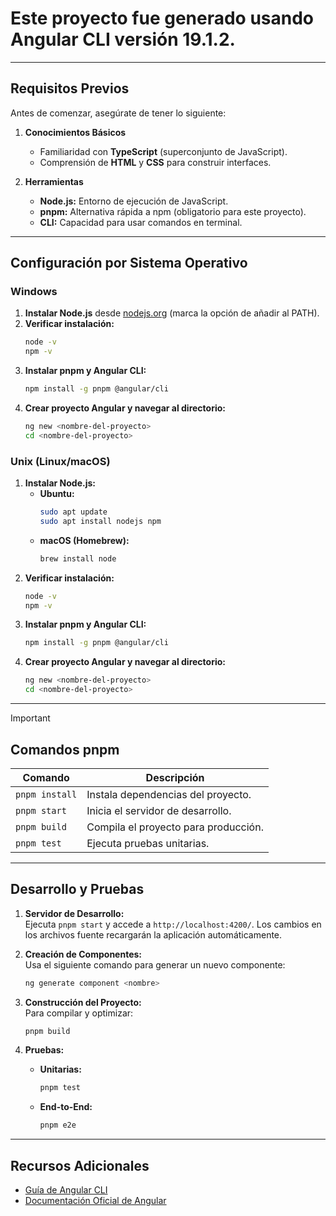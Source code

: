 # Este proyecto fue generado usando Angular CLI versión 19.1.2.

---

## Requisitos Previos

Antes de comenzar, asegúrate de tener lo siguiente:

1. **Conocimientos Básicos**
   - Familiaridad con **TypeScript** (superconjunto de JavaScript).
   - Comprensión de **HTML** y **CSS** para construir interfaces.

2. **Herramientas**
   - **Node.js:** Entorno de ejecución de JavaScript.  
   - **pnpm:** Alternativa rápida a npm (obligatorio para este proyecto).  
   - **CLI:** Capacidad para usar comandos en terminal.

---

## Configuración por Sistema Operativo

### Windows
1. **Instalar Node.js** desde [nodejs.org](https://nodejs.org) (marca la opción de añadir al PATH).  
2. **Verificar instalación:**  
   ```bash
   node -v
   npm -v
   ```
3. **Instalar pnpm y Angular CLI:**  
   ```bash
   npm install -g pnpm @angular/cli
   ```
4. **Crear proyecto Angular y navegar al directorio:**  
   ```bash
   ng new <nombre-del-proyecto>
   cd <nombre-del-proyecto>
   ```

### Unix (Linux/macOS)
1. **Instalar Node.js:**  
   - **Ubuntu:**  
     ```bash
     sudo apt update
     sudo apt install nodejs npm
     ```
   - **macOS (Homebrew):**  
     ```bash
     brew install node
     ```
2. **Verificar instalación:**  
   ```bash
   node -v
   npm -v
   ```
3. **Instalar pnpm y Angular CLI:**  
   ```bash
   npm install -g pnpm @angular/cli
   ```
4. **Crear proyecto Angular y navegar al directorio:**  
   ```bash
   ng new <nombre-del-proyecto>
   cd <nombre-del-proyecto>
   ```

---
>[!IMPORTANT]
>## Comandos pnpm
>| Comando        | Descripción                           |
>|----------------|---------------------------------------|
>| `pnpm install` | Instala dependencias del proyecto.    |
>| `pnpm start`   | Inicia el servidor de desarrollo.     |
>| `pnpm build`   | Compila el proyecto para producción.  |
>| `pnpm test`    | Ejecuta pruebas unitarias.            |

---

## Desarrollo y Pruebas

1. **Servidor de Desarrollo:**  
   Ejecuta `pnpm start` y accede a `http://localhost:4200/`. Los cambios en los archivos fuente recargarán la aplicación automáticamente.

2. **Creación de Componentes:**  
   Usa el siguiente comando para generar un nuevo componente:  
   ```bash
   ng generate component <nombre>
   ```

3. **Construcción del Proyecto:**  
   Para compilar y optimizar:  
   ```bash
   pnpm build
   ```

4. **Pruebas:**  
   - **Unitarias:**  
     ```bash
     pnpm test
     ```
   - **End-to-End:**  
     ```bash
     pnpm e2e
     ```

---

## Recursos Adicionales

- [Guía de Angular CLI](https://angular.dev/tools/cli)  
- [Documentación Oficial de Angular](https://angular.dev/overview)